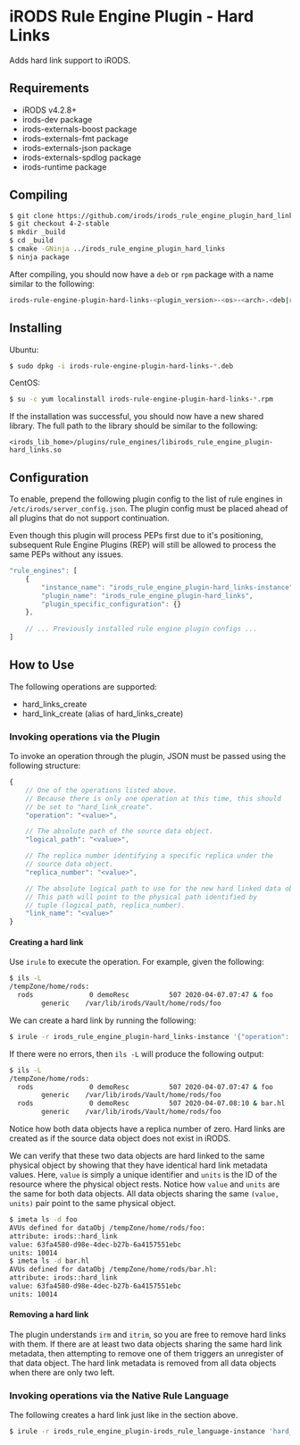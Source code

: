 # iRODS Rule Engine Plugin - Hard Links

Adds hard link support to iRODS.

## Requirements
- iRODS v4.2.8+
- irods-dev package
- irods-externals-boost package
- irods-externals-fmt package
- irods-externals-json package
- irods-externals-spdlog package
- irods-runtime package

## Compiling
```bash
$ git clone https://github.com/irods/irods_rule_engine_plugin_hard_links
$ git checkout 4-2-stable
$ mkdir _build
$ cd _build
$ cmake -GNinja ../irods_rule_engine_plugin_hard_links
$ ninja package
```
After compiling, you should now have a `deb` or `rpm` package with a name similar to the following:
```bash
irods-rule-engine-plugin-hard-links-<plugin_version>-<os>-<arch>.<deb|rpm>
```

## Installing
Ubuntu:
```bash
$ sudo dpkg -i irods-rule-engine-plugin-hard-links-*.deb
```
CentOS:
```bash
$ su -c yum localinstall irods-rule-engine-plugin-hard-links-*.rpm
```
If the installation was successful, you should now have a new shared library. The full path to the library
should be similar to the following:
```
<irods_lib_home>/plugins/rule_engines/libirods_rule_engine_plugin-hard_links.so
```

## Configuration
To enable, prepend the following plugin config to the list of rule engines in `/etc/irods/server_config.json`. 
The plugin config must be placed ahead of all plugins that do not support continuation.

Even though this plugin will process PEPs first due to it's positioning, subsequent Rule Engine Plugins (REP) will 
still be allowed to process the same PEPs without any issues.
```javascript
"rule_engines": [
    {
        "instance_name": "irods_rule_engine_plugin-hard_links-instance",
        "plugin_name": "irods_rule_engine_plugin-hard_links",
        "plugin_specific_configuration": {}
    },
    
    // ... Previously installed rule engine plugin configs ...
]
```

## How to Use
The following operations are supported:
- hard_links_create
- hard_link_create (alias of hard_links_create)

### Invoking operations via the Plugin
To invoke an operation through the plugin, JSON must be passed using the following structure:
```javascript
{
    // One of the operations listed above.
    // Because there is only one operation at this time, this should
    // be set to "hard_link_create".
    "operation": "<value>",

    // The absolute path of the source data object.
    "logical_path": "<value>",

    // The replica number identifying a specific replica under the
    // source data object.
    "replica_number": "<value>",

    // The absolute logical path to use for the new hard linked data object.
    // This path will point to the physical path identified by
    // tuple (logical_path, replica_number).
    "link_name": "<value>"
}
```
#### Creating a hard link
Use `irule` to execute the operation. For example, given the following:
```bash
$ ils -L
/tempZone/home/rods:
  rods              0 demoResc          507 2020-04-07.07:47 & foo
        generic    /var/lib/irods/Vault/home/rods/foo
```

We can create a hard link by running the following:
```bash
$ irule -r irods_rule_engine_plugin-hard_links-instance '{"operation": "hard_link_create", "logical_path": "/tempZone/home/rods/foo", "replica_number": "0", "link_name": "/tempZone/home/rods/bar.hl"}' null ruleExecOut
```

If there were no errors, then `ils -L` will produce the following output:
```bash
$ ils -L
/tempZone/home/rods:
  rods              0 demoResc          507 2020-04-07.07:47 & foo
        generic    /var/lib/irods/Vault/home/rods/foo
  rods              0 demoResc          507 2020-04-07.08:10 & bar.hl
        generic    /var/lib/irods/Vault/home/rods/foo
```
Notice how both data objects have a replica number of zero. Hard links are created as if the source data
object does not exist in iRODS. 

We can verify that these two data objects are hard linked to the same physical object by showing that they
have identical hard link metadata values. Here, `value` is simply a unique identifier and `units` is the
ID of the resource where the physical object rests. Notice how `value` and `units` are the same for both
data objects. All data objects sharing the same `(value, units)` pair point to the same physical object.
```bash
$ imeta ls -d foo
AVUs defined for dataObj /tempZone/home/rods/foo:
attribute: irods::hard_link
value: 63fa4580-d98e-4dec-b27b-6a4157551ebc
units: 10014
$ imeta ls -d bar.hl
AVUs defined for dataObj /tempZone/home/rods/bar.hl:
attribute: irods::hard_link
value: 63fa4580-d98e-4dec-b27b-6a4157551ebc
units: 10014
```

#### Removing a hard link
The plugin understands `irm` and `itrim`, so you are free to remove hard links with them. If there are
at least two data objects sharing the same hard link metadata, then attempting to remove one of them
triggers an unregister of that data object. The hard link metadata is removed from all data objects when
there are only two left.

### Invoking operations via the Native Rule Language
The following creates a hard link just like in the section above.
```bash
$ irule -r irods_rule_engine_plugin-irods_rule_language-instance 'hard_link_create(*lp, *rn, *ln)' '*lp=/tempZone/home/rods/foo%*rn=0%*ln=/tempZone/home/rods/bar.hl' ruleExecOut
```
